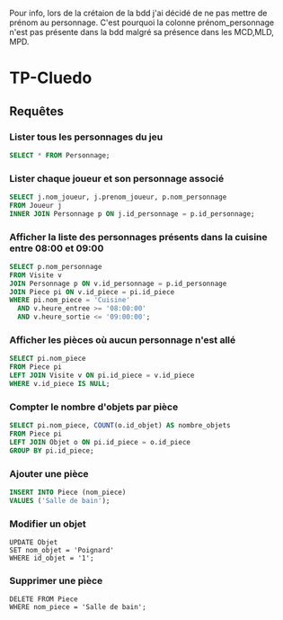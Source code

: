 Pour info, lors de la crétaion de la bdd j'ai décidé de ne pas mettre de prénom au personnage. C'est pourquoi la colonne prénom_personnage n'est pas présente dans la bdd malgré sa présence dans les MCD,MLD, MPD.

# TP-Cluedo

## Requêtes

### Lister tous les personnages du jeu

```sql
SELECT * FROM Personnage;
```
### Lister chaque joueur et son personnage associé

```sql
SELECT j.nom_joueur, j.prenom_joueur, p.nom_personnage
FROM Joueur j
INNER JOIN Personnage p ON j.id_personnage = p.id_personnage;
```

### Afficher la liste des personnages présents dans la cuisine entre 08:00 et 09:00

```sql
SELECT p.nom_personnage
FROM Visite v
JOIN Personnage p ON v.id_personnage = p.id_personnage
JOIN Piece pi ON v.id_piece = pi.id_piece
WHERE pi.nom_piece = 'Cuisine'
  AND v.heure_entree >= '08:00:00'
  AND v.heure_sortie <= '09:00:00';
```

### Afficher les pièces où aucun personnage n'est allé

```sql
SELECT pi.nom_piece
FROM Piece pi
LEFT JOIN Visite v ON pi.id_piece = v.id_piece
WHERE v.id_piece IS NULL;
```

### Compter le nombre d'objets par pièce

```sql
SELECT pi.nom_piece, COUNT(o.id_objet) AS nombre_objets
FROM Piece pi
LEFT JOIN Objet o ON pi.id_piece = o.id_piece
GROUP BY pi.id_piece;
````

### Ajouter une pièce

```sql
INSERT INTO Piece (nom_piece)
VALUES ('Salle de bain');
```

### Modifier un objet

```
UPDATE Objet
SET nom_objet = 'Poignard'
WHERE id_objet = '1';
```

### Supprimer une pièce

```
DELETE FROM Piece
WHERE nom_piece = 'Salle de bain';
```
